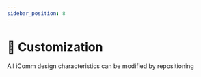 ```yaml
---
sidebar_position: 8
---
```


# 🎨 Customization
All iComm design characteristics can be modified by repositioning